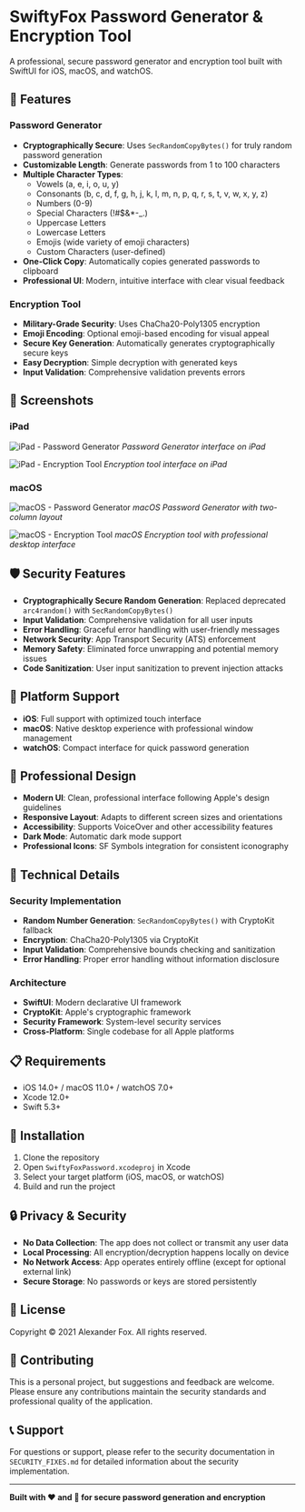 # SwiftyFox Password Generator & Encryption Tool

A professional, secure password generator and encryption tool built with SwiftUI for iOS, macOS, and watchOS.

## 🔐 Features

### Password Generator
- **Cryptographically Secure**: Uses `SecRandomCopyBytes()` for truly random password generation
- **Customizable Length**: Generate passwords from 1 to 100 characters
- **Multiple Character Types**:
  - Vowels (a, e, i, o, u, y)
  - Consonants (b, c, d, f, g, h, j, k, l, m, n, p, q, r, s, t, v, w, x, y, z)
  - Numbers (0-9)
  - Special Characters (!#$&*-_.)
  - Uppercase Letters
  - Lowercase Letters
  - Emojis (wide variety of emoji characters)
  - Custom Characters (user-defined)
- **One-Click Copy**: Automatically copies generated passwords to clipboard
- **Professional UI**: Modern, intuitive interface with clear visual feedback

### Encryption Tool
- **Military-Grade Security**: Uses ChaCha20-Poly1305 encryption
- **Emoji Encoding**: Optional emoji-based encoding for visual appeal
- **Secure Key Generation**: Automatically generates cryptographically secure keys
- **Easy Decryption**: Simple decryption with generated keys
- **Input Validation**: Comprehensive validation prevents errors

## 📸 Screenshots

### iPad
![iPad - Password Generator](Screenshots/iPad%20-%20Password.png)
*Password Generator interface on iPad*

![iPad - Encryption Tool](Screenshots/iPad%20-%20Encryption.png)
*Encryption tool interface on iPad*

### macOS
![macOS - Password Generator](Screenshots/macOS%20-%20Password.png)
*macOS Password Generator with two-column layout*

![macOS - Encryption Tool](Screenshots/macOS%20-%20Encryption.png)
*macOS Encryption tool with professional desktop interface*

## 🛡️ Security Features

- **Cryptographically Secure Random Generation**: Replaced deprecated `arc4random()` with `SecRandomCopyBytes()`
- **Input Validation**: Comprehensive validation for all user inputs
- **Error Handling**: Graceful error handling with user-friendly messages
- **Network Security**: App Transport Security (ATS) enforcement
- **Memory Safety**: Eliminated force unwrapping and potential memory issues
- **Code Sanitization**: User input sanitization to prevent injection attacks

## 📱 Platform Support

- **iOS**: Full support with optimized touch interface
- **macOS**: Native desktop experience with professional window management
- **watchOS**: Compact interface for quick password generation

## 🎨 Professional Design

- **Modern UI**: Clean, professional interface following Apple's design guidelines
- **Responsive Layout**: Adapts to different screen sizes and orientations
- **Accessibility**: Supports VoiceOver and other accessibility features
- **Dark Mode**: Automatic dark mode support
- **Professional Icons**: SF Symbols integration for consistent iconography

## 🔧 Technical Details

### Security Implementation
- **Random Number Generation**: `SecRandomCopyBytes()` with CryptoKit fallback
- **Encryption**: ChaCha20-Poly1305 via CryptoKit
- **Input Validation**: Comprehensive bounds checking and sanitization
- **Error Handling**: Proper error handling without information disclosure

### Architecture
- **SwiftUI**: Modern declarative UI framework
- **CryptoKit**: Apple's cryptographic framework
- **Security Framework**: System-level security services
- **Cross-Platform**: Single codebase for all Apple platforms

## 📋 Requirements

- iOS 14.0+ / macOS 11.0+ / watchOS 7.0+
- Xcode 12.0+
- Swift 5.3+

## 🚀 Installation

1. Clone the repository
2. Open `SwiftyFoxPassword.xcodeproj` in Xcode
3. Select your target platform (iOS, macOS, or watchOS)
4. Build and run the project

## 🔒 Privacy & Security

- **No Data Collection**: The app does not collect or transmit any user data
- **Local Processing**: All encryption/decryption happens locally on device
- **No Network Access**: App operates entirely offline (except for optional external link)
- **Secure Storage**: No passwords or keys are stored persistently

## 📄 License

Copyright © 2021 Alexander Fox. All rights reserved.

## 🤝 Contributing

This is a personal project, but suggestions and feedback are welcome. Please ensure any contributions maintain the security standards and professional quality of the application.

## 📞 Support

For questions or support, please refer to the security documentation in `SECURITY_FIXES.md` for detailed information about the security implementation.

---

**Built with ❤️ and 🔐 for secure password generation and encryption**
